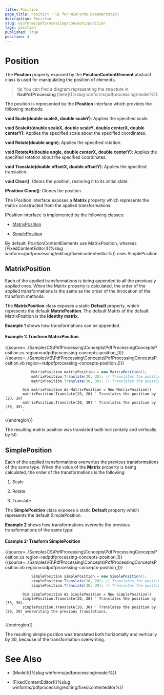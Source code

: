 ```yaml
---
title: Position
page_title: Position | UI for WinForms Documentation
description: Position
slug: winforms/pdfprocessing/concepts/position
tags: position
published: True
position: 4
---
```


# Position

The __Position__ property exposed by the __PositionContentElement__ abstract class is used for manipulating the position of elements.

>tip You can find a diagram representing the structure in __RadPdfProcessing__ [here]({%slug winforms/pdfprocessing/model%}).
>

The position is represented by the __IPosition__ interface which provides the following methods:

__void Scale(double scaleX, double scaleY)__: Applies the specified scale.

__void ScaleAt(double scaleX, double scaleY, double centerX, double centerY)__: Applies the specified scale about the specified coordinates.

__void Rotate(double angle)__: Applies the specified rotation.

__void RotateAt(double angle, double centerX, double centerY)__: Applies the specified rotation about the specified coordinates.

__void Translate(double offsetX, double offsetY)__: Applies the specified translation.

__void Clear()__: Clears the position, restoring it to its initial state.

__IPosition Clone()__: Clones the position.

The IPosition interface exposes a __Matrix__ property which represents the matrix constructed from the applied transformations.

IPosition interface is implemented by the following classes:

* [MatrixPosition](#matrixposition)

* [SimplePosition](#simpleposition)

By default, PositionContentElements use MatrixPosition, whereas [FixedContentEditor]({%slug winforms/pdfprocessing/editing/fixedcontenteditor%}) uses SimplePosition.

## MatrixPosition

Each of the applied transformations is being appended to all the previously applied ones. When the Matrix property is calculated, the order of the applied transformations is the same as the order of the invocation of the transform methods.

The __MatrixPosition__ class exposes a static __Default__ property, which represents the default __MatrixPosition__. The default Matrix of the default MatrixPosition is the __Identity matrix__.

__Example 1__ shows how transformations can be appended.

#### Example 1: Trasform MatrixPosition

{{source=..\SamplesCS\PdfProcessing\Concepts\PdfProcessingConceptsPosition.cs region=radpdfprocessing-concepts-position_0}} 
{{source=..\SamplesVB\PdfProcessing\Concepts\PdfProcessingConceptsPosition.vb region=radpdfprocessing-concepts-position_0}} 

````C#
            MatrixPosition matrixPosition = new MatrixPosition();
            matrixPosition.Translate(20, 20); // Translates the position by (20, 20)
            matrixPosition.Translate(30, 30); // Translates the position by (30, 30).
````
````VB.NET
        Dim matrixPosition As MatrixPosition = New MatrixPosition()
        matrixPosition.Translate(20, 20) ' Translates the position by (20, 20)
        matrixPosition.Translate(30, 30) ' Translates the position by (30, 30).
        '
````

{{endregion}}

The resulting matrix position was translated both horizontally and vertically by 50.

## SimplePosition

Each of the applied transformations overwrites the previous transformations of the same type. When the value of the __Matrix__ property is being calculated, the order of the transformations is the following:

1. Scale

1. Rotate

1. Translate

The __SimplePosition__ class exposes a static __Default__ property which represents the default SimplePosition.

__Example 2__ shows how transformations overwrite the previous transformations of the same type:

#### Example 2: Trasform SimplePosition

{{source=..\SamplesCS\PdfProcessing\Concepts\PdfProcessingConceptsPosition.cs region=radpdfprocessing-concepts-position_1}} 
{{source=..\SamplesVB\PdfProcessing\Concepts\PdfProcessingConceptsPosition.vb region=radpdfprocessing-concepts-position_1}} 

````C#
            SimplePosition simplePosition = new SimplePosition();
            simplePosition.Translate(20, 20); // Translates the position by (30, 30).
            simplePosition.Translate(30, 30); // Translates the position by (20, 20) overwriting the previous translations.
````
````VB.NET
        Dim simplePosition As SimplePosition = New SimplePosition()
        simplePosition.Translate(20, 20) ' Translates the position by (30, 30).
        simplePosition.Translate(30, 30) ' Translates the position by (20, 20) overwriting the previous translations.
        '
````

{{endregion}}

The resulting simple position was translated both horizontally and vertically by 30, because of the transformation overwriting.

# See Also

 * [Model]({%slug winforms/pdfprocessing/model%})

 * [FixedContentEditor]({%slug winforms/pdfprocessing/editing/fixedcontenteditor%})
